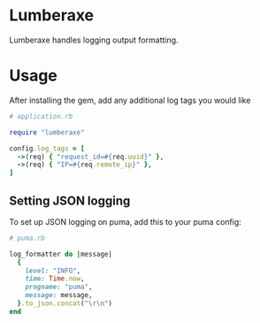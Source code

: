 # Lumberaxe

Lumberaxe handles logging output formatting.

# Usage

After installing the gem, add any additional log tags you would like

```ruby
# application.rb

require "lumberaxe"

config.log_tags = [
  ->(req) { "request_id=#{req.uuid}" },
  ->(req) { "IP=#{req.remote_ip}" },
]
```

## Setting JSON logging

To set up JSON logging on puma, add this to your puma config:

```ruby
# puma.rb

log_formatter do |message|
  {
    level: "INFO",
    time: Time.now,
    progname: "puma",
    message: message,
  }.to_json.concat("\r\n")
end
```
